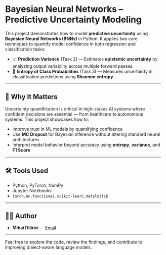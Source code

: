 # Bayesian Neural Networks – Predictive Uncertainty Modeling

This project demonstrates how to model **predictive uncertainty** using **Bayesian Neural Networks (BNNs)** in Python. It applies two core techniques to quantify model confidence in both regression and classification tasks:

- 📈 **Prediction Variance** (Task 2) — Estimates **epistemic uncertainty** by analyzing output variability across multiple forward passes.
- 🤔 **Entropy of Class Probabilities** (Task 3) — Measures uncertainty in classification predictions using **Shannon entropy**.

---

## 🧠 Why It Matters

Uncertainty quantification is critical in high-stakes AI systems where confident decisions are essential — from healthcare to autonomous systems. This project showcases how to:

- Improve trust in ML models by quantifying confidence
- Use **MC Dropout** for Bayesian inference without altering standard neural architectures
- Interpret model behavior beyond accuracy using **entropy**, **variance**, and **F1 Score**

---

## 🛠️ Tools Used

- Python, PyTorch, NumPy
- Jupyter Notebooks
- `torch.nn.functional`, `scikit-learn`, `matplotlib`

---

## 👨‍💻 Author

- **Mihai Dilirici** — [Email](mailto:mihai.dilirici@s.unibuc.ro)

---

Feel free to explore the code, review the findings, and contribute to improving dialect-aware language models.
